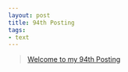 ```yaml
---
layout: post
title: 94th Posting
tags: 
- text
---
```


> [Welcome to my 94th Posting](https://janghan-kor.tistory.com/478)
